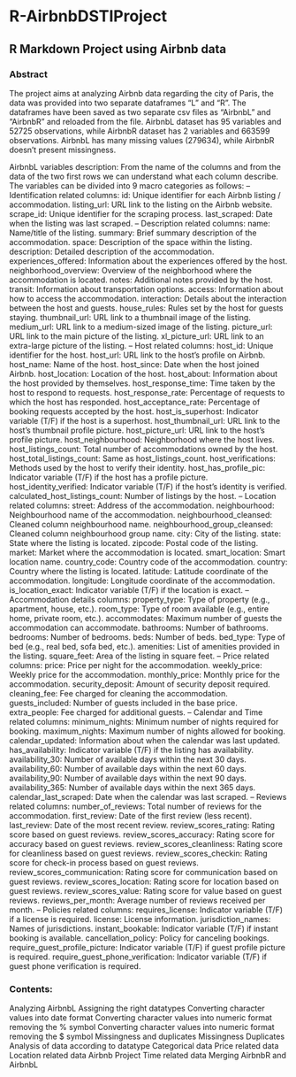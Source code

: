 # R-AirbnbDSTIProject
## R Markdown Project using Airbnb data
### Abstract
The project aims at analyzing Airbnb data regarding the city of Paris, the data was provided into two separate dataframes “L” and “R”. The dataframes have been saved as two separate csv files as “AirbnbL” and “AirbnbR” and reloaded from the file. AirbnbL dataset has 95 variables and 52725 observations, while AirbnbR dataset has 2 variables and 663599 observations.
AirbnbL has many missing values (279634), while AirbnbR doesn’t present missingness.

AirbnbL variables description:
From the name of the columns and from the data of the two first rows we can understand what each column describe. The variables can be divided into 9 macro categories as follows:
– Identification related columns:
id: Unique identifier for each Airbnb listing / accommodation.
listing_url: URL link to the listing on the Airbnb website.
scrape_id: Unique identifier for the scraping process.
last_scraped: Date when the listing was last scraped.
– Description related columns:
name: Name/title of the listing.
summary: Brief summary description of the accommodation.
space: Description of the space within the listing.
description: Detailed description of the accommodation.
experiences_offered: Information about the experiences offered by the host.
neighborhood_overview: Overview of the neighborhood where the accommodation is located.
notes: Additional notes provided by the host.
transit: Information about transportation options.
access: Information about how to access the accommodation.
interaction: Details about the interaction between the host and guests.
house_rules: Rules set by the host for guests staying.
thumbnail_url: URL link to a thumbnail image of the listing.
medium_url: URL link to a medium-sized image of the listing.
picture_url: URL link to the main picture of the listing.
xl_picture_url: URL link to an extra-large picture of the listing.
– Host related columns:
host_id: Unique identifier for the host.
host_url: URL link to the host’s profile on Airbnb.
host_name: Name of the host.
host_since: Date when the host joined Airbnb.
host_location: Location of the host.
host_about: Information about the host provided by themselves.
host_response_time: Time taken by the host to respond to requests.
host_response_rate: Percentage of requests to which the host has responded.
host_acceptance_rate: Percentage of booking requests accepted by the host.
host_is_superhost: Indicator variable (T/F) if the host is a superhost.
host_thumbnail_url: URL link to the host’s thumbnail profile picture.
host_picture_url: URL link to the host’s profile picture.
host_neighbourhood: Neighborhood where the host lives.
host_listings_count: Total number of accommodations owned by the host.
host_total_listings_count: Same as host_listings_count.
host_verifications: Methods used by the host to verify their identity.
host_has_profile_pic: Indicator variable (T/F) if the host has a profile picture.
host_identity_verified: Indicator variable (T/F) if the host’s identity is verified.
calculated_host_listings_count: Number of listings by the host.
– Location related columns:
street: Address of the accommodation.
neighbourhood: Neighbourhood name of the accommodation.
neighbourhood_cleansed: Cleaned column neighbourhood name.
neighbourhood_group_cleansed: Cleaned column neighbourhood group name.
city: City of the listing.
state: State where the listing is located.
zipcode: Postal code of the listing.
market: Market where the accommodation is located.
smart_location: Smart location name.
country_code: Country code of the accommodation.
country: Country where the listing is located.
latitude: Latitude coordinate of the accommodation.
longitude: Longitude coordinate of the accommodation.
is_location_exact: Indicator variable (T/F) if the location is exact.
– Accommodation details columns:
property_type: Type of property (e.g., apartment, house, etc.).
room_type: Type of room available (e.g., entire home, private room, etc.).
accommodates: Maximum number of guests the accommodation can accommodate.
bathrooms: Number of bathrooms.
bedrooms: Number of bedrooms.
beds: Number of beds.
bed_type: Type of bed (e.g., real bed, sofa bed, etc.).
amenities: List of amenities provided in the listing.
square_feet: Area of the listing in square feet.
– Price related columns:
price: Price per night for the accommodation.
weekly_price: Weekly price for the accommodation.
monthly_price: Monthly price for the accommodation.
security_deposit: Amount of security deposit required.
cleaning_fee: Fee charged for cleaning the accommodation.
guests_included: Number of guests included in the base price.
extra_people: Fee charged for additional guests.
– Calendar and Time related columns:
minimum_nights: Minimum number of nights required for booking.
maximum_nights: Maximum number of nights allowed for booking.
calendar_updated: Information about when the calendar was last updated.
has_availability: Indicator variable (T/F) if the listing has availability.
availability_30: Number of available days within the next 30 days.
availability_60: Number of available days within the next 60 days.
availability_90: Number of available days within the next 90 days.
availability_365: Number of available days within the next 365 days.
calendar_last_scraped: Date when the calendar was last scraped.
– Reviews related columns:
number_of_reviews: Total number of reviews for the accommodation.
first_review: Date of the first review (less recent).
last_review: Date of the most recent review.
review_scores_rating: Rating score based on guest reviews.
review_scores_accuracy: Rating score for accuracy based on guest reviews.
review_scores_cleanliness: Rating score for cleanliness based on guest reviews.
review_scores_checkin: Rating score for check-in process based on guest reviews.
review_scores_communication: Rating score for communication based on guest reviews.
review_scores_location: Rating score for location based on guest reviews.
review_scores_value: Rating score for value based on guest reviews.
reviews_per_month: Average number of reviews received per month.
– Policies related columns:
requires_license: Indicator variable (T/F) if a license is required.
license: License information.
jurisdiction_names: Names of jurisdictions.
instant_bookable: Indicator variable (T/F) if instant booking is available.
cancellation_policy: Policy for canceling bookings.
require_guest_profile_picture: Indicator variable (T/F) if guest profile picture is required.
require_guest_phone_verification: Indicator variable (T/F) if guest phone verification is required.

### Contents:
Analyzing AirbnbL
  Assigning the right datatypes
    Converting character values into date format
    Converting character values into numeric format removing the % symbol
    Converting character values into numeric format removing the $ symbol
  Missingness and duplicates
    Missingness
    Duplicates
  Analysis of data according to datatype
    Categorical data
    Price related data
    Location related data
Airbnb Project
  Time related data
Merging AirbnbR and AirbnbL
  
  
  
  
  
  
  

